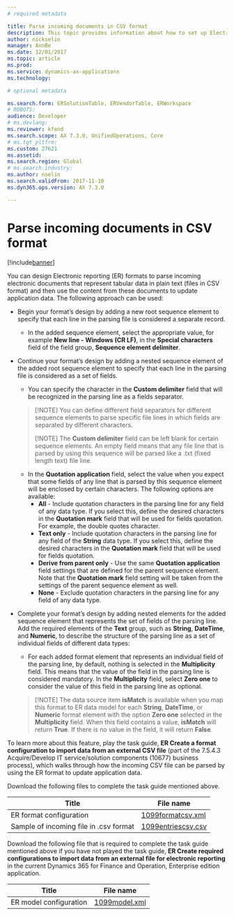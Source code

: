 ```yaml
---
# required metadata

title: Parse incoming documents in CSV format
description: This topic provides information about how to set up Electronic reporting (ER) formats to parse incoming CSV formatted documents. 
author: nickselin
manager: AnnBe
ms.date: 12/01/2017
ms.topic: article
ms.prod: 
ms.service: dynamics-ax-applications
ms.technology: 

# optional metadata

ms.search.form: ERSolutionTable, ERVendorTable, ERWorkspace
# ROBOTS: 
audience: Developer
# ms.devlang: 
ms.reviewer: kfend
ms.search.scope: AX 7.3.0, UnifiedOperations, Core
# ms.tgt_pltfrm: 
ms.custom: 27621
ms.assetid: 
ms.search.region: Global
# ms.search.industry: 
ms.author: nselin
ms.search.validFrom: 2017-11-10
ms.dyn365.ops.version: AX 7.3.0

---
```

# Parse incoming documents in CSV format
[!include[banner](../includes/banner.md)]

You can design Electronic reporting (ER) formats to parse incoming electronic documents that represent tabular data in plain text (files in CSV format) and then use the content from these documents to update application data. The following approach can be used:

+ Begin your format’s design by adding a new root sequence element to specify that each line in the parsing file is considered a separate record.
  + In the added sequence element, select the appropriate value, for example **New line - Windows (CR LF)**, in the **Special characters** field of the field group, **Sequence element delimiter**.
+ Continue your format’s design by adding a nested sequence element of the added root sequence element to specify that each line in the parsing file is considered as a set of fields.
  + You can specify the character in the **Custom delimiter** field that will be recognized in the parsing line as a fields separator.
  >
  > [!NOTE]
  > You can define different field separators for different sequence elements to parse specific file lines in which fields are separated by different characters.
  >
  > [!NOTE]
  > The **Custom delimiter** field can be left blank for certain sequence elements. An empty field means that any file line that is parsed by using this sequence will be parsed like a .txt (fixed length text) file line.
  
  + In the **Quotation application** field, select the value when you expect that some fields of any line that is parsed by this sequence element will be enclosed by certain characters. The following options are available:
    + **All** - Include quotation characters in the parsing line for any field of any data type. If you select this, define the desired characters in the **Quotation mark** field that will be used for fields quotation. For example, the double quotes character.
    + **Text only** - Include quotation characters in the parsing line for any field of the **String** data type. If you select this, define the desired characters in the **Quotation mark** field that will be used for fields quotation.
    + **Derive from parent only** - Use the same **Quotation application** field settings that are defined for the parent sequence element. Note that the **Quotation mark** field setting will be taken from the settings of the parent sequence element as well.
    + **None** - Exclude quotation characters in the parsing line for any field of any data type.
+ Complete your format’s design by adding nested elements for the added sequence element that represents the set of fields of the parsing line. Add the required elements of the **Text** group, such as **String**, **DateTime**, and **Numeric**, to describe the structure of the parsing line as a set of individual fields of different data types:
  + For each added format element that represents an individual field of the parsing line, by default, nothing is selected in the **Multiplicity** field. This means that the value of the field in the parsing line is considered mandatory. In the **Multiplicity** field, select **Zero one** to consider the value of this field in the parsing line as optional.
  >
  > [!NOTE]
  > The data source item **isMatch** is available when you map this format to ER data model for each **String**, **DateTime**, or **Numeric** format element with the option **Zero one** selected in the **Multiplicity** field. When this field contains a value,  **isMatch** will return **True**. If there is no value in the field, it will return **False**.

To learn more about this feature, play the task guide, **ER Create a format configuration to import data from an external CSV file** (part of the 7.5.4.3 Acquire/Develop IT service/solution components (10677) business process), which walks through how the incoming CSV file can be parsed by using the ER format to update application data.

Download the following files to complete the task guide mentioned above.

| Title                                  | File name          |
|----------------------------------------|--------------------|
| ER format configuration                | [1099formatcsv.xml](https://go.microsoft.com/fwlink/?linkid=862266)  |
| Sample of incoming file in .csv format | [1099entriescsv.csv](https://go.microsoft.com/fwlink/?linkid=862266) |

Download the following file that is required to complete the task guide mentioned above if you have not played the task guide, **ER Create required configurations to import data from an external file for electronic reporting** in the current Dynamics 365 for Finance and Operation, Enterprise edition application.

| Title                                  | File name          |
|----------------------------------------|--------------------|
| ER model configuration               | [1099model.xml](https://go.microsoft.com/fwlink/?linkid=862266)  |
